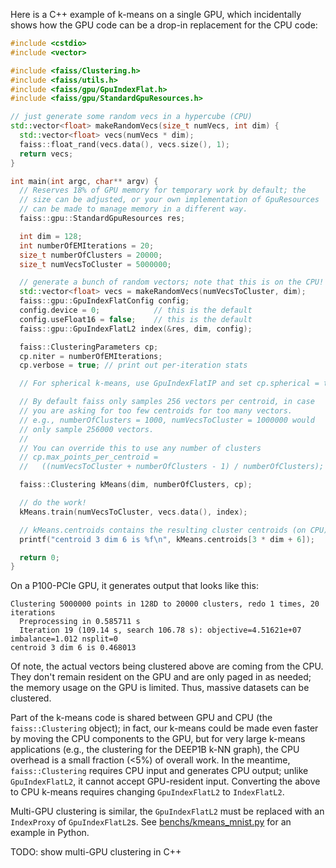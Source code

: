 Here is a C++ example of k-means on a single GPU, which incidentally shows how the GPU code can be a drop-in replacement for the CPU code:

``` c++
#include <cstdio>
#include <vector>

#include <faiss/Clustering.h>
#include <faiss/utils.h>
#include <faiss/gpu/GpuIndexFlat.h>
#include <faiss/gpu/StandardGpuResources.h>

// just generate some random vecs in a hypercube (CPU)
std::vector<float> makeRandomVecs(size_t numVecs, int dim) {
  std::vector<float> vecs(numVecs * dim);
  faiss::float_rand(vecs.data(), vecs.size(), 1);
  return vecs;
}

int main(int argc, char** argv) {
  // Reserves 18% of GPU memory for temporary work by default; the
  // size can be adjusted, or your own implementation of GpuResources
  // can be made to manage memory in a different way.
  faiss::gpu::StandardGpuResources res;

  int dim = 128;
  int numberOfEMIterations = 20;
  size_t numberOfClusters = 20000;
  size_t numVecsToCluster = 5000000;

  // generate a bunch of random vectors; note that this is on the CPU!
  std::vector<float> vecs = makeRandomVecs(numVecsToCluster, dim);
  faiss::gpu::GpuIndexFlatConfig config;
  config.device = 0;            // this is the default
  config.useFloat16 = false;    // this is the default
  faiss::gpu::GpuIndexFlatL2 index(&res, dim, config);

  faiss::ClusteringParameters cp;
  cp.niter = numberOfEMIterations;
  cp.verbose = true; // print out per-iteration stats

  // For spherical k-means, use GpuIndexFlatIP and set cp.spherical = true

  // By default faiss only samples 256 vectors per centroid, in case
  // you are asking for too few centroids for too many vectors.
  // e.g., numberOfClusters = 1000, numVecsToCluster = 1000000 would
  // only sample 256000 vectors.
  //
  // You can override this to use any number of clusters
  // cp.max_points_per_centroid =
  //   ((numVecsToCluster + numberOfClusters - 1) / numberOfClusters);

  faiss::Clustering kMeans(dim, numberOfClusters, cp);

  // do the work!
  kMeans.train(numVecsToCluster, vecs.data(), index);

  // kMeans.centroids contains the resulting cluster centroids (on CPU)
  printf("centroid 3 dim 6 is %f\n", kMeans.centroids[3 * dim + 6]);

  return 0;
}

```

On a P100-PCIe GPU, it generates output that looks like this:
```
Clustering 5000000 points in 128D to 20000 clusters, redo 1 times, 20 iterations
  Preprocessing in 0.585711 s
  Iteration 19 (109.14 s, search 106.78 s): objective=4.51621e+07 imbalance=1.012 nsplit=0       
centroid 3 dim 6 is 0.468013
```

Of note, the actual vectors being clustered above are coming from the CPU. They don't remain resident on the GPU and are only paged in as needed; the memory usage on the GPU is limited. Thus, massive datasets can be clustered.

Part of the k-means code is shared between GPU and CPU (the `faiss::Clustering` object); in fact, our k-means could be made even faster by moving the CPU components to the GPU, but for very large k-means applications (e.g., the clustering for the DEEP1B k-NN graph), the CPU overhead is a small fraction (<5%) of overall work. In the meantime, `faiss::Clustering` requires CPU input and generates CPU output; unlike `GpuIndexFlatL2`, it cannot accept GPU-resident input. Converting the above to CPU k-means requires changing `GpuIndexFlatL2` to `IndexFlatL2`.

Multi-GPU clustering is similar, the `GpuIndexFlatL2` must be replaced with an `IndexProxy` of `GpuIndexFlatL2`s. See [benchs/kmeans_mnist.py](https://github.com/facebookresearch/faiss/blob/master/benchs/kmeans_mnist.py) for an example in Python.

TODO: show multi-GPU clustering in C++
